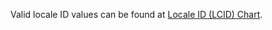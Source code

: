Valid locale ID values can be found at [Locale ID (LCID) Chart](/previous-versions/windows/embedded/ms912047(v=winembedded.10)).
